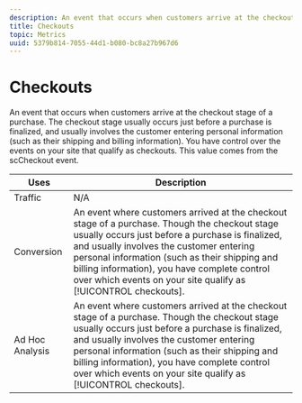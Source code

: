 ```yaml
---
description: An event that occurs when customers arrive at the checkout stage of a purchase. The checkout stage usually occurs just before a purchase is finalized, and usually involves the customer entering personal information (such as their shipping and billing information). You have control over the events on your site that qualify as checkouts. This value comes from the scCheckout event.
title: Checkouts
topic: Metrics
uuid: 5379b814-7055-44d1-b080-bc8a27b967d6
---
```


# Checkouts

An event that occurs when customers arrive at the checkout stage of a purchase. The checkout stage usually occurs just before a purchase is finalized, and usually involves the customer entering personal information (such as their shipping and billing information). You have control over the events on your site that qualify as checkouts. This value comes from the scCheckout event.

|  Uses  | Description  |
|---|---|
|  Traffic  | N/A  |
|  Conversion  |An event where customers arrived at the checkout stage of a purchase. Though the checkout stage usually occurs just before a purchase is finalized, and usually involves the customer entering personal information (such as their shipping and billing information), you have complete control over which events on your site qualify as [!UICONTROL checkouts].  |
|  Ad Hoc Analysis  |An event where customers arrived at the checkout stage of a purchase. Though the checkout stage usually occurs just before a purchase is finalized, and usually involves the customer entering personal information (such as their shipping and billing information), you have complete control over which events on your site qualify as [!UICONTROL checkouts].  |

